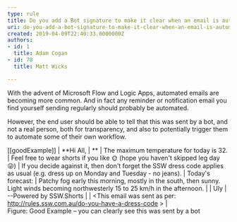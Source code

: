 ```yaml
---
type: rule
title: Do you add a Bot signature to make it clear when an email is automated?
uri: do-you-add-a-bot-signature-to-make-it-clear-when-an-email-is-automated
created: 2019-04-09T22:40:33.0000000Z
authors:
- id: 1
  title: Adam Cogan
- id: 78
  title: Matt Wicks

---
```


With the advent of Microsoft Flow and Logic Apps, automated emails are becoming more common. And in fact any reminder or notification email you find yourself sending regularly should probably be automated.

However, the end user should be able to tell that this was sent by a bot, and not a real person, both for transparency, and also to potentially trigger them to automate some of their own workflow.
 
[[goodExample]]
|   **Hi All,
| ** 
| The maximum temperature for today is 32.
| Feel free to wear shorts if you like 🌞 (hope you haven't skipped leg day 😜)
| If you decide against it, then don't forget the SSW dress code applies as usual (e.g. dress up on Monday and Tuesday - no jeans).
| Today's forecast:
| Patchy fog early this morning, mostly in the south, then sunny. Light winds becoming northwesterly 15 to 25 km/h in the afternoon.
| 
| Uly
| --Powered by SSW.Shorts
| 
| &lt;This email was sent as per: http://rules.ssw.com.au/do-you-have-a-dress-code &gt;
|  
Figure: Good Example – you can clearly see this was sent by a bot
